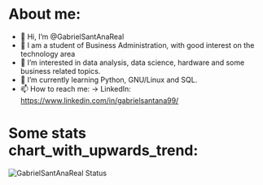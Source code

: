 # About me:

- 👋 Hi, I’m @GabrielSantAnaReal
- 📓 I am a student of Business Administration, with good interest on the technology area
- 👀 I’m interested in data analysis, data science, hardware and some business related topics.
- 🌱 I’m currently learning Python, GNU/Linux and SQL.
- 📫 How to reach me:
     -> LinkedIn: https://www.linkedin.com/in/gabrielsantana99/


# Some stats chart_with_upwards_trend:
![GabrielSantAnaReal Status](https://github-readme-stats.vercel.app/api?username=GabrielSantAnaReal&show_icons=true)
